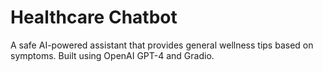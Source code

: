 # Healthcare Chatbot
A safe AI-powered assistant that provides general wellness tips based on symptoms. Built using OpenAI GPT-4 and Gradio.